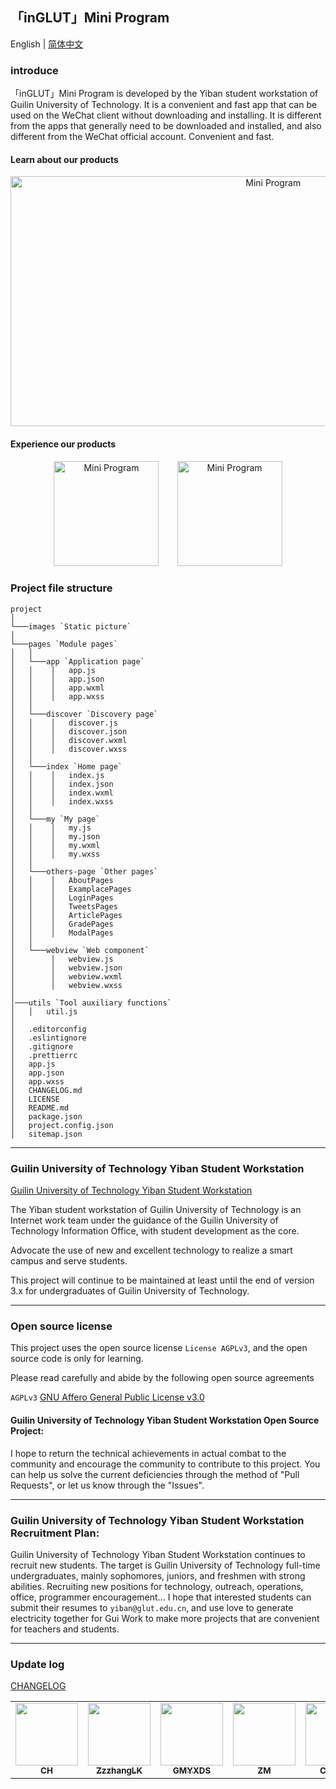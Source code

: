 ## 「inGLUT」Mini Program

English | [简体中文](./README.md)

### introduce

「inGLUT」Mini Program is developed by the Yiban student workstation of Guilin University of Technology. It is a convenient and fast app that can be used on the WeChat client without downloading and installing. It is different from the apps that generally need to be downloaded and installed, and also different from the WeChat official account. Convenient and fast.

#### Learn about our products

<p align="center">
<img src="https://s3.ax1x.com/2021/01/26/sOReyD.png" alt="Mini Program" width="824.5" height="400">
</p>

#### Experience our products

<p align="center">
<img src="http://inews.gtimg.com/newsapp_ls/0/14312343926/0" alt="Mini Program" width="168" height="168" style="margin-right:2.5%;">
<img src="https://s3.ax1x.com/2021/01/25/sODfun.jpg" alt="Mini Program" width="168" height="168" style="margin-left:2.5%;">
</p>

### Project file structure

```
project
│
└───images `Static picture`
│
└───pages `Module pages`
│   │
│   └───app `Application page`
│   │    │   app.js
│   │    │   app.json
│   │    │   app.wxml
│   │    │   app.wxss
│   │
│   └───discover `Discovery page`
│   │    │   discover.js
│   │    │   discover.json
│   │    │   discover.wxml
│   │    │   discover.wxss
│   │
│   └───index `Home page`
│   │    │   index.js
│   │    │   index.json
│   │    │   index.wxml
│   │    │   index.wxss
│   │
│   └───my `My page`
│   │    │   my.js
│   │    │   my.json
│   │    │   my.wxml
│   │    │   my.wxss
│   │
│   └───others-page `Other pages`
│   │    │   AboutPages
│   │    │   ExamplacePages
│   │    │   LoginPages
│   │    │   TweetsPages
│   │    │   ArticlePages
│   │    │   GradePages
│   │    │   ModalPages
│   │
│   └───webview `Web component`
│        │   webview.js
│        │   webview.json
│        │   webview.wxml
│        │   webview.wxss
│
│───utils `Tool auxiliary functions`
│   │   util.js
│
│   .editorconfig
│   .eslintignore
│   .gitignore
│   .prettierrc
│   app.js
│   app.json
│   app.wxss
│   CHANGELOG.md
│   LICENSE
│   README.md
│   package.json
│   project.config.json
│   sitemap.json

```

------

### Guilin University of Technology Yiban Student Workstation

[Guilin University of Technology Yiban Student Workstation](https://yiban.glut.edu.cn)

The Yiban student workstation of Guilin University of Technology is an Internet work team under the guidance of the Guilin University of Technology Information Office, with student development as the core.

Advocate the use of new and excellent technology to realize a smart campus and serve students.

This project will continue to be maintained at least until the end of version 3.x for undergraduates of Guilin University of Technology.

------

### Open source license

This project uses the open source license `License AGPLv3`, and the open source code is only for learning.

Please read carefully and abide by the following open source agreements

`AGPLv3` [GNU Affero General Public License v3.0](https://github.com/GreenPomelo/Undergraduate/blob/master/LICENSE)

#### Guilin University of Technology Yiban Student Workstation Open Source Project:

I hope to return the technical achievements in actual combat to the community and encourage the community to contribute to this project. You can help us solve the current deficiencies through the method of "Pull Requests", or let us know through the "Issues".

------

### Guilin University of Technology Yiban Student Workstation Recruitment Plan:

Guilin University of Technology Yiban Student Workstation continues to recruit new students. The target is Guilin University of Technology full-time undergraduates, mainly sophomores, juniors, and freshmen with strong abilities. Recruiting new positions for technology, outreach, operations, office, programmer encouragement... I hope that interested students can submit their resumes to `yiban@glut.edu.cn`, and use love to generate electricity together for Gui Work to make more projects that are convenient for teachers and students.

------

### Update log

[CHANGELOG](./CHANGELOG.md)


<table>
  <tr>
    <td align="center"><a href="https://github.com/chrrg"><img src="https://github.com/chrrg.png?s=64" width="100px;"/><br /><sub><b>CH</b></sub></a><br /></td>
    <td align="center"><a href="https://github.com/ZzzhangLK"><img src="https://github.com/ZzzhangLK.png?s=64" width="100px;"/><br /><sub><b>ZzzhangLK</b></sub></a><br /></td>
    <td align="center"><a href="https://github.com/GMYXDS"><img src="https://github.com/GMYXDS.png?s=64" width="100px;"/><br /><sub><b>GMYXDS</b></sub></a><br /></td>
    <td align="center"><a href="https://github.com/FaithZM"><img src="https://github.com/FaithZM.png?s=64" width="100px;"/><br /><sub><b>ZM</b></sub></a><br /></td>
    <td align="center"><a href="https://github.com/Coloryr"><img src="https://github.com/Coloryr.png?s=64" width="100px;"/><br /><sub><b>Color_yr</b></sub></a><br /></td>
  </tr>
</table>
